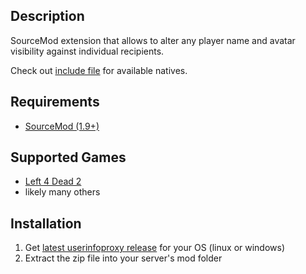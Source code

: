 Description
------
SourceMod extension that allows to alter any player name and avatar visibility against individual recipients. 

Check out [include file](extra/include/userinfoproxy.inc) for available natives.

Requirements
------
- [SourceMod (1.9+)](https://www.sourcemod.net/)

Supported Games
------
- [Left 4 Dead 2](https://store.steampowered.com/app/550/Left_4_Dead_2/)
- likely many others

Installation
------
1. Get [latest userinfoproxy release](https://github.com/shqke/userinfoproxy/actions) for your OS (linux or windows)
2. Extract the zip file into your server's mod folder
